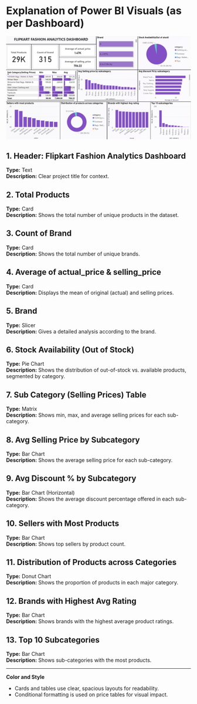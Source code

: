 # Explanation of Power BI Visuals (as per Dashboard)

![Dashboard Overview](images/powerbi_dashboard.png)

## 1. Header: Flipkart Fashion Analytics Dashboard
**Type:** Text  
**Description:** Clear project title for context.

## 2. Total Products
**Type:** Card  
**Description:** Shows the total number of unique products in the dataset.

## 3. Count of Brand
**Type:** Card  
**Description:** Shows the total number of unique brands.

## 4. Average of actual_price & selling_price
**Type:** Card  
**Description:** Displays the mean of original (actual) and selling prices.

## 5. Brand 
**Type:** Slicer  
**Description:** Gives a detailed analysis according to the brand.

## 6. Stock Availability (Out of Stock)
**Type:** Pie Chart  
**Description:** Shows the distribution of out-of-stock vs. available products, segmented by category.

## 7. Sub Category (Selling Prices) Table
**Type:** Matrix  
**Description:** Shows min, max, and average selling prices for each sub-category.

## 8. Avg Selling Price by Subcategory
**Type:** Bar Chart  
**Description:** Shows the average selling price for each sub-category.

## 9. Avg Discount % by Subcategory
**Type:** Bar Chart (Horizontal)  
**Description:** Shows the average discount percentage offered in each sub-category.

## 10. Sellers with Most Products
**Type:** Bar Chart  
**Description:** Shows top sellers by product count.

## 11. Distribution of Products across Categories
**Type:** Donut Chart  
**Description:** Shows the proportion of products in each major category.

## 12. Brands with Highest Avg Rating
**Type:** Bar Chart  
**Description:** Shows brands with the highest average product ratings.

## 13. Top 10 Subcategories
**Type:** Bar Chart  
**Description:** Shows sub-categories with the most products.

---

**Color and Style**  
- Cards and tables use clear, spacious layouts for readability.
- Conditional formatting is used on price tables for visual impact.

